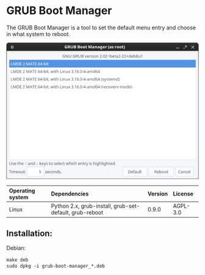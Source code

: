 # GRUB Boot Manager

The GRUB Boot Manager is a tool to set the default menu entry and choose in what system to reboot.

!["Screenshot of the GRUB Boot Manager"](https://github.com/ikem-krueger/grub-boot-manager/blob/master/Screenshot.png)

| Operating system | Dependencies                                            | Version | License  |
| :--------------- | :------------------------------------------------------ | :------ | :------  |
| Linux            | Python 2.x, grub-install, grub-set-default, grub-reboot | 0.9.0   | AGPL-3.0 |

## Installation:

Debian:

```
make deb
sudo dpkg -i grub-boot-manager_*.deb
```

